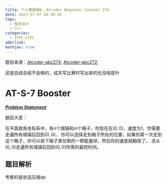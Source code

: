 ```yaml
---
title: 个人赛题解6--Atcoder Beginner Contest 274
date: 2023-07-07 20:30:14
tags:
  - 程序设计
  - C++
categories:
  - ICPC-CCPC
abbrlink: 
mathjax: true
---
```


题目来源：[Atcoder-abc274](https://atcoder.jp/contests/abc274); 
[Atcoder-abc272](https://atcoder.jp/contests/abc272); 

还是总结总结不会做的，成天写比赛时写出来的也没啥提升

<!--more-->

# AT-S-7 Booster

***[Problem Statement](https://atcoder.jp/contests/abc274/tasks/abc274_e?lang=en)***

题目大意：

在平面直角坐标系中，有$n$个城镇和$m$个箱子。你现在在$(0,0)$，速度为$1$，你需要走遍所有城镇后回到$(0,0)$。
你可以选择走到箱子所处的位置，如果你第一次走到这个箱子，你可以吞下箱子里仅剩的一颗能量球，然后你的速度就翻倍了。
求从$(0,0)$走遍所有城镇后回到$(0,0)$所需的最短时间。

## 题目解析

考察的是状态压缩$dp$


